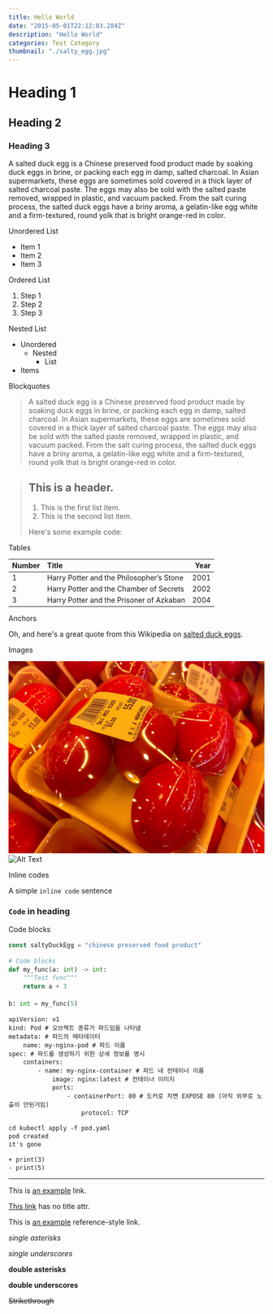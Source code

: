 ```yaml
---
title: Hello World
date: "2015-05-01T22:12:03.284Z"
description: "Hello World"
categories: Test Category
thumbnail: "./salty_egg.jpg"
---
```


# Heading 1
## Heading 2
### Heading 3

A salted duck egg is a Chinese preserved food product made by soaking duck
eggs in brine, or packing each egg in damp, salted charcoal. In Asian
supermarkets, these eggs are sometimes sold covered in a thick layer of salted
charcoal paste. The eggs may also be sold with the salted paste removed,
wrapped in plastic, and vacuum packed. From the salt curing process, the
salted duck eggs have a briny aroma, a gelatin-like egg white and a
firm-textured, round yolk that is bright orange-red in color.

Unordered List
- Item 1
- Item 2
- Item 3

Ordered List
1. Step 1
1. Step 2
1. Step 3

Nested List
- Unordered
    - Nested
        - List
- Items

Blockquotes

> A salted duck egg is a Chinese preserved food product made by soaking duck
> eggs in brine, or packing each egg in damp, salted charcoal. In Asian
> supermarkets, these eggs are sometimes sold covered in a thick layer of salted
> charcoal paste. The eggs may also be sold with the salted paste removed,
> wrapped in plastic, and vacuum packed. From the salt curing process, the
> salted duck eggs have a briny aroma, a gelatin-like egg white and a
> firm-textured, round yolk that is bright orange-red in color.

> ## This is a header.
>
> 1. This is the first list item.
> 2. This is the second list item.
>
> Here's some example code:

Tables

| Number | Title                                    | Year |
| :----- | :--------------------------------------- | ---: |
| 1      | Harry Potter and the Philosopher’s Stone | 2001 |
| 2      | Harry Potter and the Chamber of Secrets  | 2002 |
| 3      | Harry Potter and the Prisoner of Azkaban | 2004 |

Anchors

Oh, and here's a great quote from this Wikipedia on
[salted duck eggs](https://en.wikipedia.org/wiki/Salted_duck_egg).

Images 

![Chinese Salty Egg](./salty_egg.jpg)
![Alt Text](https://via.placeholder.com/200x50 "Image Title")

Inline codes

A simple `inline code` sentence

### `Code` in heading

Code blocks

```js
const saltyDuckEgg = "chinese preserved food product"
```

```python
# Code blocks
def my_func(a: int) -> int:
    """Test func"""
    return a + 3

b: int = my_func(5)
```

```yaml{2,4-6}
apiVersion: v1
kind: Pod # 오브젝트 종류가 파드임을 나타냄
metadata: # 파드의 메타데이터
	name: my-nginx-pod # 파드 이름
spec: # 파드를 생성하기 위한 상세 정보를 명시
	containers:
		- name: my-nginx-container # 파드 내 컨테이너 이름
			image: nginx:latest # 컨테이너 이미지
			ports:
				- containerPort: 80 # 도커로 치면 EXPOSE 80 (아직 외부로 노출이 안된거임)
					protocol: TCP
```

```shell{promptUser: alice}{promptHost: dev.localhost}{outputLines:2-3}
cd kubectl apply -f pod.yaml
pod created
it's gone
```

```diff-python
+ print(3)
- print(5)
```

---

This is [an example](http://example.com "Example") link.

[This link](http://example.com) has no title attr.

This is [an example][id] reference-style link.

[id]: http://example.com "Optional Title"

_single asterisks_

_single underscores_

**double asterisks**

**double underscores**

~~Strikethrough~~